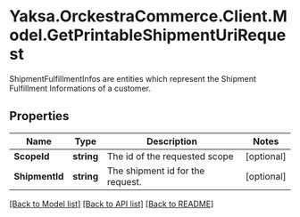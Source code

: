 # Yaksa.OrckestraCommerce.Client.Model.GetPrintableShipmentUriRequest
ShipmentFulfillmentInfos are entities which represent the Shipment Fulfillment Informations of a customer.

## Properties

Name | Type | Description | Notes
------------ | ------------- | ------------- | -------------
**ScopeId** | **string** | The id of the requested scope | [optional] 
**ShipmentId** | **string** | The shipment id for the request. | [optional] 

[[Back to Model list]](../README.md#documentation-for-models) [[Back to API list]](../README.md#documentation-for-api-endpoints) [[Back to README]](../README.md)

